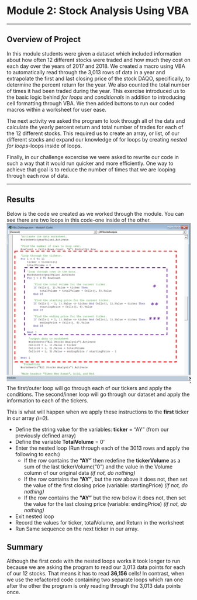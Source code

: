 # Module 2: Stock Analysis Using VBA
- - -
## Overview of Project
In this module students were given a dataset which included information about how often 12 different stocks were traded and how much they cost on each day over the years of 2017 and 2018.  We created a macro using VBA to automatically read through the 3,013 rows of data in a year and extrapolate the first and last closing price of the stock DAQO, specifically, to determine the percent return for the year.  We also counted the total number of times it had been traded during the year.  This exercise introduced us to the basic logic behind *for loops* and *conditionals* in addition to introducing cell formatting through VBA.  We then added buttons to run our coded macros within a worksheet for user ease.

The next activity we asked the program to look through all of the data and calculate the yearly percent return and total number of trades for each of the 12 different stocks.  This required us to create an array, or list, of our different stocks and expand our knowledge of for loops by creating *nested for loops*-loops inside of loops.  

Finally, in our challenge excercise we were asked to rewrite our code in such a way that it would run quicker and more efficiently.  One way to achieve that goal is to reduce the number of times that we are looping through each row of data.
- - -
## Results
Below is the code we created as we worked through the module.  You can see there are two loops in this code-one inside of the other.
![Nested Loop Code](https://github.com/murphyk2021/Stock-Analysis/blob/da980120bd370356cf578fb15c14ba30e84f1fca/module_VBA_Code.png)
The first/outer loop will go through each of our tickers and apply the conditions.  The second/inner loop will go through our dataset and apply the information to each of the tickers.

This is what will happen when we apply these instructions to the **first** ticker in our array *(i=0).*
  - Define the string value for the variables:  **ticker** = “AY” (from our previously defined array)
  - Define the variable **TotalVolume** = 0'
  - Enter the nested loop (Run through each of the 3013 rows and apply the following to each:)
    - If the row contains the **“AY”** then redefine the **tickerVolume** as a sum of the last tickerVolume(“0”) and the value in the Volume column of our original data *(if not, do nothing)*
    - If the row contains the **“AY”**, but the row above it does not, then set the value of the first closing price (variable: startingPrice) *(if not, do nothing)*
    - If the row contains the **"AY”**  but the row below it does not, then set the value for the last closing price (variable: endingPrice) *(if not, do nothing)*
  - Exit nested loop
  - Record the values for ticker, totalVolume, and Return in the worksheet
  - Run Same sequence on the next ticker in our array.


## Summary
Although the first code with the nested loops works it took longer to run because we are asking the program to read our 3,013 data points for each of our 12 stocks.  That means it has to read **36,156** cells!  In contrast, when we use the refactored code containing two separate loops which ran one after the other the program is only reading through the 3,013 data points once.  



